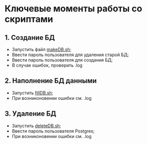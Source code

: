 # Ключевые моменты работы со скриптами

## 1. Создание БД

- Запустить файл [makeDB.sh](makeDB.sh);
- Ввести пароль пользователя для удаления старой БД;
- Ввести пароль пользователя для создания БД;
- В случае ошибок, проверить .log

## 2. Наполнение БД данными

- Запустить [fillDB.sh](fillDB.sh);
- При возниконовении ошибки см. .log

## 3. Удаление БД

- Запустить [deleteDB.sh](deleteDB.sh);
- Ввести пароль пользователя Postgres;
- При возниконовении ошибки см. .log